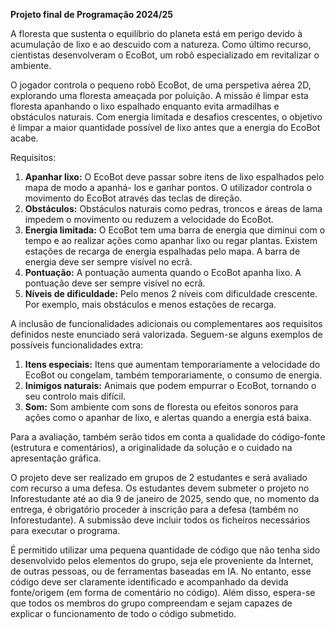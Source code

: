 **Projeto final de Programação 2024/25**

A floresta que sustenta o equilíbrio do planeta está em perigo devido à acumulação de lixo e ao descuido com
a natureza. Como último recurso, cientistas desenvolveram o EcoBot, um robô especializado em revitalizar o
ambiente.

O jogador controla o pequeno robô EcoBot, de uma perspetiva aérea 2D, explorando uma floresta ameaçada
por poluição. A missão é limpar esta floresta apanhando o lixo espalhado enquanto evita armadilhas e
obstáculos naturais. Com energia limitada e desafios crescentes, o objetivo é limpar a maior quantidade possível
de lixo antes que a energia do EcoBot acabe.

Requisitos:

1. **Apanhar lixo:** O EcoBot deve passar sobre itens de lixo espalhados pelo mapa de modo a apanhá-
los e ganhar pontos. O utilizador controla o movimento do EcoBot através das teclas de direção.
2. **Obstáculos:** Obstáculos naturais como pedras, troncos e áreas de lama impedem o movimento ou
reduzem a velocidade do EcoBot.
3. **Energia limitada:** O EcoBot tem uma barra de energia que diminui com o tempo e ao realizar
ações como apanhar lixo ou regar plantas. Existem estações de recarga de energia espalhadas pelo
mapa. A barra de energia deve ser sempre visível no ecrã.
4. **Pontuação:** A pontuação aumenta quando o EcoBot apanha lixo. A pontuação deve ser sempre
visível no ecrã.
5. **Níveis de dificuldade:** Pelo menos 2 níveis com dificuldade crescente. Por exemplo, mais
obstáculos e menos estações de recarga.

A inclusão de funcionalidades adicionais ou complementares aos requisitos definidos neste enunciado será
valorizada. Seguem-se alguns exemplos de possíveis funcionalidades extra:
1. **Itens especiais:** Itens que aumentam temporariamente a velocidade do EcoBot ou congelam,
também temporariamente, o consumo de energia.
2. **Inimigos naturais:** Animais que podem empurrar o EcoBot, tornando o seu controlo mais difícil.
3. **Som:** Som ambiente com sons de floresta ou efeitos sonoros para ações como o apanhar de lixo,
e alertas quando a energia está baixa.

Para a avaliação, também serão tidos em conta a qualidade do código-fonte (estrutura e comentários), a
originalidade da solução e o cuidado na apresentação gráfica.

O projeto deve ser realizado em grupos de 2 estudantes e será avaliado com recurso a uma defesa. Os estudantes
devem submeter o projeto no Inforestudante até ao dia 9 de janeiro de 2025, sendo que, no momento da entrega,
é obrigatório proceder à inscrição para a defesa (também no Inforestudante). A submissão deve incluir todos
os ficheiros necessários para executar o programa.

É permitido utilizar uma pequena quantidade de código que não tenha sido desenvolvido pelos elementos do
grupo, seja ele proveniente da Internet, de outras pessoas, ou de ferramentas baseadas em IA. No entanto, esse
código deve ser claramente identificado e acompanhado da devida fonte/origem (em forma de comentário no
código). Além disso, espera-se que todos os membros do grupo compreendam e sejam capazes de explicar o
funcionamento de todo o código submetido.
